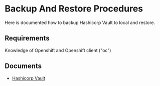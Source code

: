 # Backup And Restore Procedures

Here is documented how to backup Hashicorp Vault to local and restore.

## Requirements
Knowledge of Openshift and Openshift client ("oc")

## Documents
* [Hashicorp Vault](Hashicorp-Vault.md)